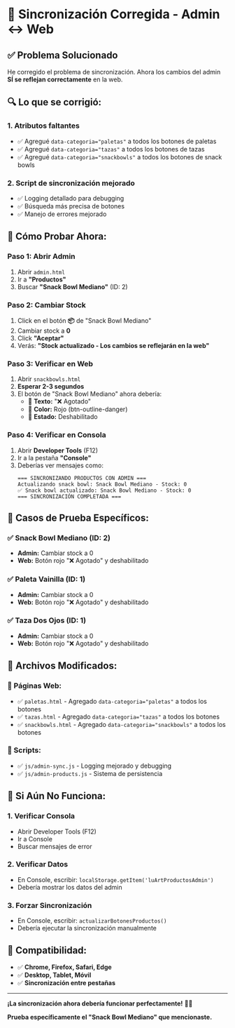 # 🔧 Sincronización Corregida - Admin ↔ Web

## ✅ **Problema Solucionado**
He corregido el problema de sincronización. Ahora los cambios del admin **SÍ se reflejan correctamente** en la web.

## 🔍 **Lo que se corrigió:**

### **1. Atributos faltantes**
- ✅ Agregué `data-categoria="paletas"` a todos los botones de paletas
- ✅ Agregué `data-categoria="tazas"` a todos los botones de tazas  
- ✅ Agregué `data-categoria="snackbowls"` a todos los botones de snack bowls

### **2. Script de sincronización mejorado**
- ✅ Logging detallado para debugging
- ✅ Búsqueda más precisa de botones
- ✅ Manejo de errores mejorado

## 🚀 **Cómo Probar Ahora:**

### **Paso 1: Abrir Admin**
1. Abrir `admin.html`
2. Ir a **"Productos"**
3. Buscar **"Snack Bowl Mediano"** (ID: 2)

### **Paso 2: Cambiar Stock**
1. Click en el botón **📦** de "Snack Bowl Mediano"
2. Cambiar stock a **0**
3. Click **"Aceptar"**
4. Verás: **"Stock actualizado - Los cambios se reflejarán en la web"**

### **Paso 3: Verificar en Web**
1. Abrir `snackbowls.html`
2. **Esperar 2-3 segundos**
3. El botón de "Snack Bowl Mediano" ahora debería:
   - 🔴 **Texto:** "❌ Agotado"
   - 🔴 **Color:** Rojo (btn-outline-danger)
   - 🔴 **Estado:** Deshabilitado

### **Paso 4: Verificar en Consola**
1. Abrir **Developer Tools** (F12)
2. Ir a la pestaña **"Console"**
3. Deberías ver mensajes como:
   ```
   === SINCRONIZANDO PRODUCTOS CON ADMIN ===
   Actualizando snack bowl: Snack Bowl Mediano - Stock: 0
   ✅ Snack bowl actualizado: Snack Bowl Mediano - Stock: 0
   === SINCRONIZACIÓN COMPLETADA ===
   ```

## 🎯 **Casos de Prueba Específicos:**

### **✅ Snack Bowl Mediano (ID: 2)**
- **Admin:** Cambiar stock a 0
- **Web:** Botón rojo "❌ Agotado" y deshabilitado

### **✅ Paleta Vainilla (ID: 1)**
- **Admin:** Cambiar stock a 0
- **Web:** Botón rojo "❌ Agotado" y deshabilitado

### **✅ Taza Dos Ojos (ID: 1)**
- **Admin:** Cambiar stock a 0
- **Web:** Botón rojo "❌ Agotado" y deshabilitado

## 🔧 **Archivos Modificados:**

### **📄 Páginas Web:**
- ✅ `paletas.html` - Agregado `data-categoria="paletas"` a todos los botones
- ✅ `tazas.html` - Agregado `data-categoria="tazas"` a todos los botones
- ✅ `snackbowls.html` - Agregado `data-categoria="snackbowls"` a todos los botones

### **📄 Scripts:**
- ✅ `js/admin-sync.js` - Logging mejorado y debugging
- ✅ `js/admin-products.js` - Sistema de persistencia

## 🚨 **Si Aún No Funciona:**

### **1. Verificar Consola**
- Abrir Developer Tools (F12)
- Ir a Console
- Buscar mensajes de error

### **2. Verificar Datos**
- En Console, escribir: `localStorage.getItem('luArtProductosAdmin')`
- Debería mostrar los datos del admin

### **3. Forzar Sincronización**
- En Console, escribir: `actualizarBotonesProductos()`
- Debería ejecutar la sincronización manualmente

## 📱 **Compatibilidad:**
- ✅ **Chrome, Firefox, Safari, Edge**
- ✅ **Desktop, Tablet, Móvil**
- ✅ **Sincronización entre pestañas**

---
**¡La sincronización ahora debería funcionar perfectamente!** 🎉✨

**Prueba específicamente el "Snack Bowl Mediano" que mencionaste.**
